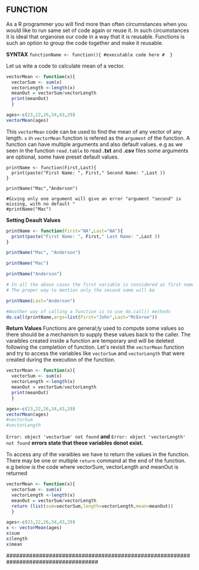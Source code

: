 ## FUNCTION

As a R programmer you will find more than often circumstances when you would like to run same set of code again or reuse it. In such circumstances it is ideal that organoise our code in a way that it is reusable.  Functions is such an option to group the code together and make it reusable.

**SYNTAX**
`functionName <- function(){ #executable code here #  }`

Let us wite a code to calculate mean of a vector.

```R
vectorMean <- function(x){ 
  vectorSum <- sum(x)
  vectorLength <-length(x)
  meanOut = vectorSum/vectorLength
  print(meanOut)
  }

ages<-c(23,22,26,34,43,29)
vectorMean(ages)
```

This `vectorMean` code can be used to find the mean of any vector of any length. `x` in `vectorMean` function is refered as the `argument` of the function.  A function can have multiple arguments and also default values. e.g as we seen in the function `read.table` to read **.txt**  and **.csv** files some arguments are optional, some have preset default values.

```{R}
printName <- function(First,Last){
  print(paste("First Name: ", First," Second Name: ",Last ))
}

printName("Mac","Anderson")

#Giving only one argument will give an error "argument "second" is missing, with no default "
#printName("Mac")

```
**Setting Deault Values**

```R
printName <- function(First="NA",Last="NA"){
  print(paste("First Name: ", First," Last Name: ",Last ))
}

printName("Mac", "Anderson")

printName("Mac")

printName("Anderson")

# In all the above cases the first variable is considered as first name even if it is the lastname.
# The proper way to mention only the second name will be

printName(Last="Anderson")

#Another way of calling a function is to use do.call() methods
do.call(printName,args=list(First="John",Last="McEnroe"))

```

**Return Values**
Functions are general;ly used to compute some values so there should be a mechanism to supply these values back to the caller.  The varaibles created inside a function are temporary and will be deleted following the completion of function.
Let's revisit the `vectorMean` function and try to access the variables like `vectorSum` and `vectorLength` that were created during the execution of the function.

```R
vectorMean <- function(x){ 
  vectorSum <- sum(x)
  vectorLength <-length(x)
  meanOut = vectorSum/vectorLength
  print(meanOut)
  }

ages<-c(23,22,26,34,43,29)
vectorMean(ages)
#vectorSum
#vectorLength

```
 `Error: object 'vectorSum' not found` **and** `Error: object 'vectorLength' not found` **errors state that these variables donot exist.**
 
 To access any of the varaibles we have to return the values in the function.  There may be one or multiple `return` command at the end of the function. e.g below is the code where vectorSum, vectorLength and meanOut is returned

```R
vectorMean <- function(x){ 
  vectorSum <- sum(x)
  vectorLength <-length(x)
  meanOut = vectorSum/vectorLength
  return (list(sum=vectorSum,length=vectorLength,mean=meanOut))
  }

ages<-c(23,22,26,34,43,29)
x <- vectorMean(ages)
x$sum
x$length
x$mean

```
####################################################################################

